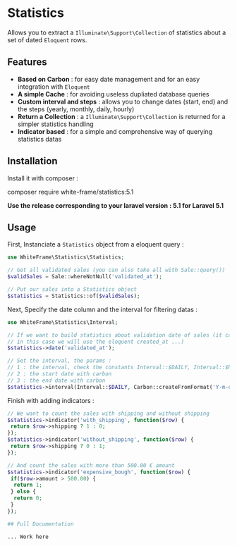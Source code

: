# Statistics

Allows you to extract a `Illuminate\Support\Collection` of statistics about a set of dated `Eloquent` rows.

## Features
  * **Based on Carbon** : for easy date management and for an easy integration with `Eloquent`
  * **A simple Cache** : for avoiding useless dupliated database queries
  * **Custom interval and steps** : allows you to change dates (start, end) and the steps (yearly, monthly, daily, hourly)
  * **Return a Collection** : a `Illuminate\Support\Collection` is returned for a simpler statistics handling
  * **Indicator based** : for a simple and comprehensive way of querying statistics datas

## Installation

Install it with composer :

   composer require white-frame/statistics:5.1

**Use the release corresponding to your laravel version : 5.1 for Laravel 5.1**

## Usage

First, Instanciate a `Statistics` object from a eloquent query :

```php
use WhiteFrame\Statistics\Statistics;

// Get all validated sales (you can also take all with Sale::query())
$validSales = Sale::whereNotNull('validated_at');

// Put our sales into a Statistics object
$statistics = Statistics::of($validSales);
```

Next, Specify the date column and the interval for filtering datas :

```php
use WhiteFrame\Statistics\Interval;

// If we want to build statistics about validation date of sales (it can be also of the creation date, 
// in this case we will use the eloquent created_at ...) 
$statistics->date('validated_at');

// Set the interval, the params :
// 1 : the interval, check the constants Interval::$DAILY, Interval::$MONTHLY etc ... or use the string "daily", "monthly" instead
// 2 : the start date with carbon
// 3 : the end date with carbon
$statistics->interval(Interval::$DAILY, Carbon::createFromFormat('Y-m-d', '2016-01-01'), Carbon::now())
```

Finish with adding indicators :

```php
// We want to count the sales with shipping and without shipping
$statistics->indicator('with_shipping', function($row) {
 return $row->shipping ? 1 : 0;
});
$statistics->indicator('without_shipping', function($row) {
 return $row->shipping ? 0 : 1;
});

// And count the sales with more than 500.00 € amount
$statistics->indicator('expensive_bough', function($row) {
 if($row->amount > 500.00) {
  return 1;
 } else {
  return 0;
 }
});

## Full Documentation

... Work here
